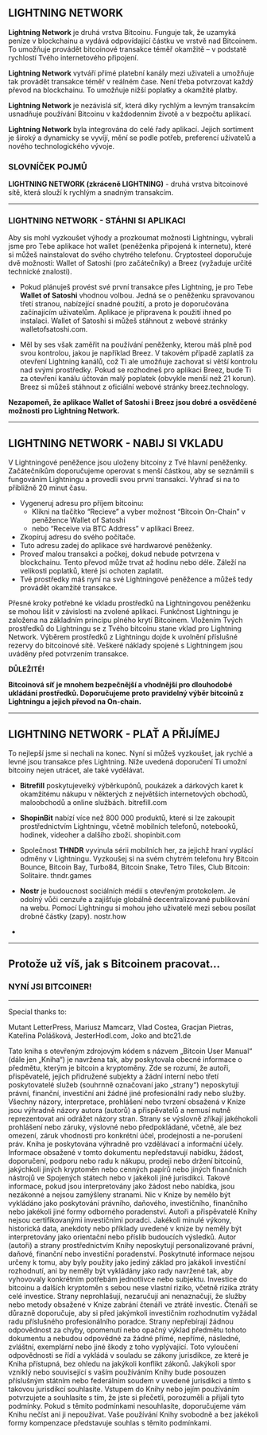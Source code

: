 ## LIGHTNING NETWORK

**Lightning Network** je druhá vrstva Bitcoinu. Funguje tak, že uzamyká peníze v blockchainu a vydává odpovídající částku ve vrstvě nad Bitcoinem. To umožňuje provádět bitcoinové transakce téměř okamžitě – v podstatě rychlostí Tvého internetového připojení.

**Lightning Network** vytváří přímé platební kanály mezi uživateli a umožňuje tak provádět transakce téměř v reálném čase. Není třeba potvrzovat každý převod na blockchainu. To umožňuje nižší poplatky a okamžité platby.

**Lightning Network** je nezávislá síť, která díky rychlým a levným transakcím usnadňuje používání Bitcoinu v každodenním životě a v bezpočtu aplikací.

**Lightning Network** byla integrována do celé řady aplikací. Jejich sortiment je široký a dynamicky se vyvíjí, mění se podle potřeb, preferencí uživatelů a nového technologického vývoje.

### SLOVNÍČEK POJMŮ

**LIGHTNING NETWORK (zkráceně LIGHTNING)** - druhá vrstva bitcoinové sítě, která slouží k rychlým a snadným transakcím.

***

### LIGHTNING NETWORK - STÁHNI SI APLIKACI

Aby sis mohl vyzkoušet výhody a prozkoumat možnosti Lightningu, vybrali jsme pro Tebe aplikace hot wallet (peněženka připojená k internetu), které si můžeš nainstalovat do svého chytrého telefonu. Cryptosteel doporučuje dvě možnosti: Wallet of Satoshi (pro začátečníky) a Breez (vyžaduje určité technické znalosti).

- Pokud plánuješ provést své první transakce přes Lightning, je pro Tebe **Wallet of Satoshi** vhodnou volbou. Jedná se o peněženku spravovanou třetí stranou, nabízející snadné použití, a proto je doporučována začínajícím uživatelům. Aplikace je připravena k použití ihned po instalaci. Wallet of Satoshi si můžeš stáhnout z webové stránky walletofsatoshi.com.

- Měl by ses však zaměřit na používání peněženky, kterou máš plně pod svou kontrolou, jakou je například Breez. V takovém případě zaplatíš za otevření Lightning kanálů, což Ti ale umožňuje zachovat si větší kontrolu nad svými prostředky. Pokud se rozhodneš pro aplikaci Breez, bude Ti za otevření kanálu účtován malý poplatek (obvykle menší než 21 korun). Breez si můžeš stáhnout z oficiální webové stránky breez.technology.

**Nezapomeň, že aplikace Wallet of Satoshi i Breez jsou dobré a osvědčené možnosti pro Lightning Network.**

***

## LIGHTNING NETWORK - NABIJ SI VKLADU

V Lightningové peněžence jsou uloženy bitcoiny z Tvé hlavní peněženky. Začátečníkům doporučujeme operovat s menší částkou, aby se seznámili s fungováním Lightningu a provedli svou první transakci. Vyhraď si na to přibližně 20 minut času.

- Vygeneruj adresu pro příjem bitcoinu:
	- Klikni na tlačítko “Recieve” a vyber možnost “Bitcoin On-Chain” v peněžence Wallet of Satoshi
	- nebo “Receive via BTC Address” v aplikaci Breez.
- Zkopíruj adresu do svého počítače.
- Tuto adresu zadej do aplikace své hardwarové peněženky.
- Proveď malou transakci a počkej, dokud nebude potvrzena v blockchainu. Tento převod může trvat až hodinu nebo déle. Záleží na velikosti poplatků, které jsi ochoten zaplatit.
- Tvé prostředky máš nyní na své Lightningové peněžence a můžeš tedy provádět okamžité transakce.

Přesné kroky potřebné ke vkladu prostředků na Lightningovou peněženku se mohou lišit v závislosti na zvolené aplikaci. Funkčnost Lightningu je založena na základním principu plného krytí Bitcoinem. Vložením Tvých prostředků do Lightningu se z Tvého bitcoinu stane vklad pro Lightning Network. Výběrem prostředků z Lightningu dojde k uvolnění příslušné rezervy do bitcoinové sítě. Veškeré náklady spojené s Lightningem jsou uváděny před potvrzením transakce.

**DŮLEŽITÉ!**

**Bitcoinová síť je mnohem bezpečnější a vhodnější pro dlouhodobé ukládání prostředků. Doporučujeme proto pravidelný výběr bitcoinů z Lightningu a jejich převod na On-chain.**

***

## LIGHTNING NETWORK - PLAŤ A PŘIJÍMEJ

To nejlepší jsme si nechali na konec. Nyní si můžeš vyzkoušet, jak rychlé a levné jsou transakce přes Lightning. Níže uvedená doporučení Ti umožní bitcoiny nejen utrácet, ale také vydělávat.

- **Bitrefill** poskytujevelký výběrkupónů, poukázek a dárkových karet k okamžitému nákupu v některých z největších internetových obchodů, maloobchodů a online službách. bitrefill.com

- **ShopinBit** nabízí více než 800 000 produktů, které si lze zakoupit prostřednictvím Lightningu, včetně mobilních telefonů, notebooků, hodinek, videoher a dalšího zboží. shopinbit.com

- Společnost **THNDR** vyvinula sérii mobilních her, za jejichž hraní vyplácí odměny v Lightningu. Vyzkoušej si na svém chytrém telefonu hry Bitcoin Bounce, Bitcoin Bay, Turbo84, Bitcoin Snake, Tetro Tiles, Club Bitcoin: Solitaire. thndr.games

- **Nostr** je budoucnost sociálních médií s otevřeným protokolem. Je odolný vůči cenzuře a zajišťuje globálně decentralizované publikování na webu. Pomocí Lightningu si mohou jeho uživatelé mezi sebou posílat drobné částky (zapy). nostr.how
- 
***

## Protože už víš, jak s Bitcoinem pracovat...

### NYNÍ JSI BITCOINER!

***

Special thanks to:

Mutant LetterPress, Mariusz Mamcarz, Vlad Costea, Gracjan Pietras, Kateřina Polášková, JesterHodl.com, Joko and btc21.de

Tato kniha s otevřeným zdrojovým kódem s názvem „Bitcoin User Manual“ (dále jen „Kniha“) je navržena tak, aby poskytovala obecné informace o předmětu, kterým je bitcoin a kryptoměny. Zde se rozumí, že autoři, přispěvatelé, jejich přidružené subjekty a žádní interní nebo třetí poskytovatelé služeb (souhrnně označovaní jako „strany“) neposkytují právní, finanční, investiční ani žádné jiné profesionální rady nebo služby. Všechny názory, interpretace, prohlášení nebo tvrzení obsažená v Knize jsou výhradně názory autora (autorů) a přispěvatelů a nemusí nutně reprezentovat ani odrážet názory stran. Strany se výslovně zříkají jakéhokoli prohlášení nebo záruky, výslovné nebo předpokládané, včetně, ale bez omezení, záruk vhodnosti pro konkrétní účel, prodejnosti a ne-porušení práv. Kniha je poskytována výhradně pro vzdělávací a informační účely. Informace obsažené v tomto dokumentu nepředstavují nabídku, žádost, doporučení, podporu nebo radu k nákupu, prodeji nebo držení bitcoinů, jakýchkoli jiných kryptoměn nebo cenných papírů nebo jiných finančních nástrojů ve Spojených státech nebo v jakékoli jiné jurisdikci. Takové informace, pokud jsou interpretovány jako žádost nebo nabídka, jsou nezákonné a nejsou zamýšleny stranami. Nic v Knize by nemělo být vykládáno jako poskytování právního, daňového, investičního, finančního nebo jakékoli jiné formy odborného poradenství. Autoři a přispěvatelé Knihy nejsou certifikovanými investičními poradci. Jakékoli minulé výkony, historická data, anekdoty nebo příklady uvedené v knize by neměly být interpretovány jako orientační nebo příslib budoucích výsledků. Autor (autoři) a strany prostřednictvím Knihy neposkytují personalizované právní, daňové, finanční nebo investiční poradenství. Poskytnuté informace nejsou určeny k tomu, aby byly použity jako jediný základ pro jakákoli investiční rozhodnutí, ani by neměly být vykládány jako rady navržené tak, aby vyhovovaly konkrétním potřebám jednotlivce nebo subjektu. Investice do bitcoinu a dalších kryptoměn s sebou nese vlastní riziko, včetně rizika ztráty celé investice. Strany neprohlašují, nezaručují ani nenaznačují, že služby nebo metody obsažené v Knize zabrání čtenáři ve ztrátě investic. Čtenáři se důrazně doporučuje, aby si před jakýmkoli investičním rozhodnutím vyžádal radu příslušného profesionálního poradce. Strany nepřebírají žádnou odpovědnost za chyby, opomenutí nebo opačný výklad předmětu tohoto dokumentu a nebudou odpovědné za žádné přímé, nepřímé, následné, zvláštní, exemplární nebo jiné škody z toho vyplývající. Toto vyloučení odpovědnosti se řídí a vykládá v souladu se zákony jurisdikce, ze které je Kniha přístupná, bez ohledu na jakýkoli konflikt zákonů. Jakýkoli spor vzniklý nebo související s vaším používáním Knihy bude posouzen příslušným státním nebo federálním soudem v uvedené jurisdikci a tímto s takovou jurisdikcí souhlasíte. Vstupem do Knihy nebo jejím používáním potvrzujete a souhlasíte s tím, že jste si přečetli, porozuměli a přijali tyto podmínky. Pokud s těmito podmínkami nesouhlasíte, doporučujeme vám Knihu nečíst ani ji nepoužívat. Vaše používání Knihy svobodně a bez jakékoli formy kompenzace představuje souhlas s těmito podmínkami.
